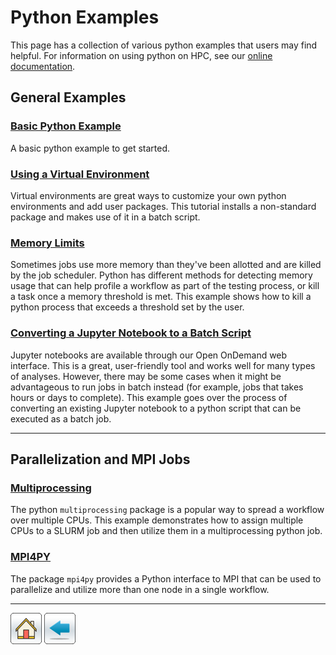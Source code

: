 # Python Examples
This page has a collection of various python examples that users may find helpful. For information on using python on HPC, see our [online documentation](https://public.confluence.arizona.edu/display/UAHPC/Using+and+Installing+Python).

## General Examples

### [Basic Python Example](Basic-Python-Example)
A basic python example to get started. 

### [Using a Virtual Environment](Using-Virtualenv)
Virtual environments are great ways to customize your own python environments and add user packages. This tutorial installs a non-standard package and makes use of it in a batch script. 

### [Memory Limits](Memory-Limits)
Sometimes jobs use more memory than they've been allotted and are killed by the job scheduler. Python has different methods for detecting memory usage that can help profile a workflow as part of the testing process, or kill a task once a memory threshold is met. This example shows how to kill a python process that exceeds a threshold set by the user. 

### [Converting a Jupyter Notebook to a Batch Script](Converting-Jupyter-to-Batch)
Jupyter notebooks are available through our Open OnDemand web interface. This is a great, user-friendly tool and works well for many types of analyses. However, there may be some cases when it might be advantageous to run jobs in batch instead (for example, jobs that takes hours or days to complete). This example goes over the process of converting an existing Jupyter notebook to a python script that can be executed as a batch job.

---------
## Parallelization and MPI Jobs

### [Multiprocessing](Multiprocessing)
The python ```multiprocessing``` package is a popular way to spread a workflow over multiple CPUs. This example demonstrates how to assign multiple CPUs to a SLURM job and then utilize them in a multiprocessing python job. 

### [MPI4PY](MPI4PY)
The package ```mpi4py``` provides a Python interface to MPI that can be used to parallelize and utilize more than one node in a single workflow. 

*****
[![](/Images/home.png)](https://ua-researchcomputing-hpc.github.io/) 
[![](/Images/back.png)](../)
